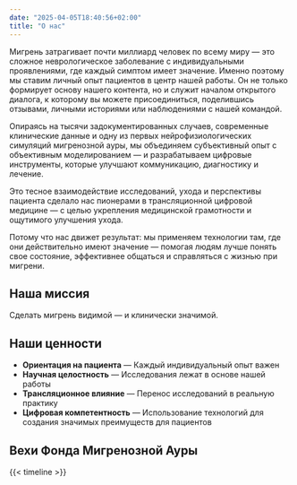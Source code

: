 ```yaml
---
date: "2025-04-05T18:40:56+02:00"
title: "О нас"
---
```


Мигрень затрагивает почти миллиард человек по всему миру — это сложное неврологическое заболевание с индивидуальными проявлениями, где каждый симптом имеет значение. Именно поэтому мы ставим личный опыт пациентов в центр нашей работы. Он не только формирует основу нашего контента, но и служит началом открытого диалога, к которому вы можете присоединиться, поделившись отзывами, личными историями или наблюдениями с нашей командой.

Опираясь на тысячи задокументированных случаев, современные клинические данные и одну из первых нейрофизиологических симуляций мигренозной ауры, мы объединяем субъективный опыт с объективным моделированием — и разрабатываем цифровые инструменты, которые улучшают коммуникацию, диагностику и лечение.

Это тесное взаимодействие исследований, ухода и перспективы пациента сделало нас пионерами в трансляционной цифровой медицине — с целью укрепления медицинской грамотности и ощутимого улучшения ухода.

Потому что нас движет результат: мы применяем технологии там, где они действительно имеют значение — помогая людям лучше понять свое состояние, эффективнее общаться и справляться с жизнью при мигрени.

## Наша миссия

Сделать мигрень видимой — и клинически значимой.

## Наши ценности

- **Ориентация на пациента** — Каждый индивидуальный опыт важен
- **Научная целостность** — Исследования лежат в основе нашей работы
- **Трансляционное влияние** — Перенос исследований в реальную практику
- **Цифровая компетентность** — Использование технологий для создания значимых преимуществ для пациентов

## Вехи Фонда Мигренозной Ауры

{{< timeline >}}
